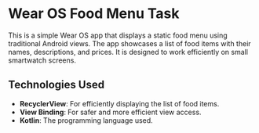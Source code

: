# Wear OS Food Menu Task

This is a simple Wear OS app that displays a static food menu using traditional Android views. The app showcases a list of food items with their names, descriptions, and prices. It is designed to work efficiently on small smartwatch screens.

## Technologies Used

- **RecyclerView**: For efficiently displaying the list of food items.
- **View Binding**: For safer and more efficient view access.
- **Kotlin**: The programming language used.
